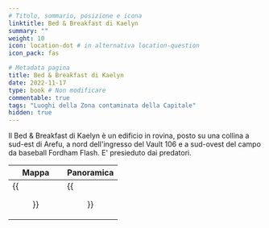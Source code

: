 ```yaml
---
# Titolo, sommario, posizione e icona
linktitle: Bed & Breakfast di Kaelyn
summary: ""
weight: 10
icon: location-dot # in alternativa location-question
icon_pack: fas

# Metadata pagina
title: Bed & Breakfast di Kaelyn
date: 2022-11-17
type: book # Non modificare
commentable: true
tags: "Luoghi della Zona contaminata della Capitale"
hidden: true
---
```



Il Bed & Breakfast di Kaelyn è un edificio in rovina, posto su una collina a sud-est di Arefu, a nord dell'ingresso del Vault 106 e a sud-ovest del campo da baseball Fordham Flash. E' presieduto dai predatori.

| Mappa                   | Panoramica          |
| ----------------------- | ------------------- |
| {{<figure src="Kaelyn_BB_loc.webp">}} | {{<figure src="Kaelyn_BB.webp">}} |
